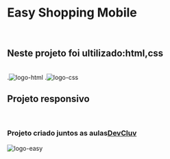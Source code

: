 <h1>Easy Shopping Mobile</h1>
<br>
<h2>Neste projeto foi ultilizado:html,css</h2>
<br>
   .<img src="https://img.shields.io/badge/HTML-239120?style=for-the-badge&logo=html5&logoColor=white" alt="logo-html"/>
   .<img src="https://img.shields.io/badge/CSS-239120?&style=for-the-badge&logo=css3&logoColor=white" alt="logo-css"/>
<br>
<h2>Projeto responsivo</h2> 
<br>
<h3>Projeto criado juntos as aulas<a href="https://rodolfomori.com.br/devclub">DevCluv</a></h3>
<img src="https://github.com/gil-sousa2180/easy-shopping-mobile/blob/main/deskop.png?raw=true" alt="logo-easy"/>

